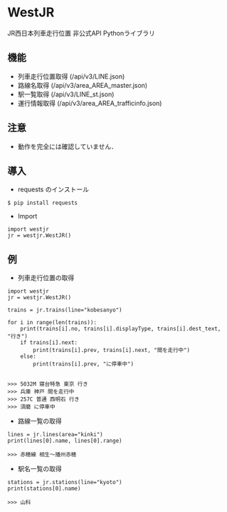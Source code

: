 # WestJR
JR西日本列車走行位置 非公式API Pythonライブラリ

## 機能
* 列車走行位置取得 (/api/v3/LINE.json)
* 路線名取得 (/api/v3/area_AREA_master.json)
* 駅一覧取得 (/api/v3/LINE_st.json)
* 運行情報取得 (/api/v3/area_AREA_trafficinfo.json)

## 注意
* 動作を完全には確認していません．

## 導入

* requests のインストール
```
$ pip install requests
```

* Import
```
import westjr
jr = westjr.WestJR()
```



## 例

* 列車走行位置の取得

```
import westjr
jr = westjr.WestJR()

trains = jr.trains(line="kobesanyo")

for i in range(len(trains)):
    print(trains[i].no, trains[i].displayType, trains[i].dest_text, "行き")
    if trains[i].next:
        print(trains[i].prev, trains[i].next, "間を走行中")
    else:
        print(trains[i].prev, "に停車中")
        
        
>>> 5032M 寝台特急 東京 行き
>>> 兵庫 神戸 間を走行中
>>> 257C 普通 西明石 行き
>>> 須磨 に停車中
```



* 路線一覧の取得

```
lines = jr.lines(area="kinki")
print(lines[0].name, lines[0].range)

>>> 赤穂線 相生〜播州赤穂
```


* 駅名一覧の取得

```
stations = jr.stations(line="kyoto")
print(stations[0].name)

>>> 山科
```

